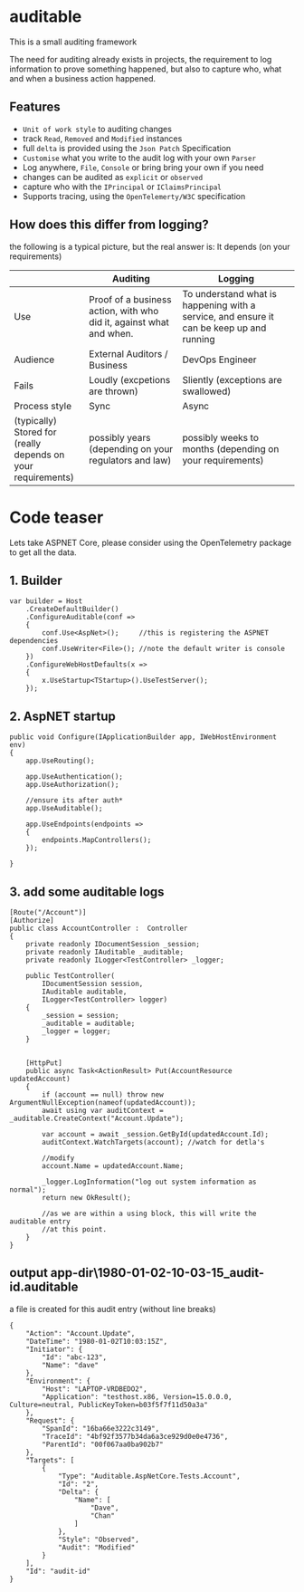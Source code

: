 # auditable

This is a small auditing framework

The need for auditing already exists in projects, the requirement to log information to prove something happened, but also to capture who, what and when a business action happened.

## Features

- `Unit of work style` to auditing changes
- track `Read`, `Removed` and `Modified` instances
- full `delta` is provided using the `Json Patch` Specification
- `Customise` what you write to the audit log with your own `Parser`
- Log anywhere, `File`, `Console` or bring bring your own if you need
- changes can be audited as `explicit` or `observed`
- capture who with the `IPrincipal` or `IClaimsPrincipal`
- Supports tracing, using the `OpenTelemerty/W3C` specification

## How does this differ from logging?

the following is a typical picture, but the real answer is: It depends (on your requirements)


|                                                                    | Auditing                                                            | Logging                                                                                  |
|--------------------------------------------------------------------|---------------------------------------------------------------------|------------------------------------------------------------------------------------------|
| Use                                                                | Proof of a business action, with who did it, against what and when. | To understand what is happening with a service, and ensure it can be keep up and running |
| Audience                                                           | External Auditors / Business                                        | DevOps Engineer                                                                          |
| Fails                                                              | Loudly (excpetions are thrown)                                      | Sliently (exceptions are swallowed)                                                      |
| Process style                                                      | Sync                                                                | Async                                                                                    |
| (typically) Stored for<br>(really depends on your<br>requirements) | possibly years (depending on your regulators and law)               | possibly weeks to months (depending on your requirements)                                |



# Code teaser

Lets take ASPNET Core, please consider using the OpenTelemetry package to get all the data.

## 1. Builder

```
var builder = Host
    .CreateDefaultBuilder()
    .ConfigureAuditable(conf =>
    {
        conf.Use<AspNet>();     //this is registering the ASPNET dependencies
        conf.UseWriter<File>(); //note the default writer is console
    })
    .ConfigureWebHostDefaults(x =>
    {
        x.UseStartup<TStartup>().UseTestServer();
    });
```

## 2. AspNET startup

```
public void Configure(IApplicationBuilder app, IWebHostEnvironment env)
{
    app.UseRouting();

    app.UseAuthentication();
    app.UseAuthorization();

    //ensure its after auth*
    app.UseAuditable();

    app.UseEndpoints(endpoints =>
    {
        endpoints.MapControllers();
    });

}
```

## 3. add some auditable logs

```
[Route("/Account")]
[Authorize]
public class AccountController :  Controller
{
    private readonly IDocumentSession _session;
    private readonly IAuditable _auditable;
    private readonly ILogger<TestController> _logger;

    public TestController(
        IDocumentSession session,
        IAuditable auditable,
        ILogger<TestController> logger)
    {
        _session = session;
        _auditable = auditable;
        _logger = logger;
    }


    [HttpPut]
    public async Task<ActionResult> Put(AccountResource updatedAccount)
    {
        if (account == null) throw new ArgumentNullException(nameof(updatedAccount));
        await using var auditContext = _auditable.CreateContext("Account.Update");

        var account = await _session.GetById(updatedAccount.Id);
        auditContext.WatchTargets(account); //watch for detla's

        //modify
        account.Name = updatedAccount.Name;

        _logger.LogInformation("log out system information as normal");
        return new OkResult();
        
        //as we are within a using block, this will write the auditable entry
        //at this point.
    }
}
```

## output app-dir\1980-01-02-10-03-15_audit-id.auditable

a file is created for this audit entry (without line breaks)

```
{
    "Action": "Account.Update",
    "DateTime": "1980-01-02T10:03:15Z",
    "Initiator": {
        "Id": "abc-123",
        "Name": "dave"
    },
    "Environment": {
        "Host": "LAPTOP-VRDBEDO2",
        "Application": "testhost.x86, Version=15.0.0.0, Culture=neutral, PublicKeyToken=b03f5f7f11d50a3a"
    },
    "Request": {
        "SpanId": "16ba66e3222c3149",
        "TraceId": "4bf92f3577b34da6a3ce929d0e0e4736",
        "ParentId": "00f067aa0ba902b7"
    },
    "Targets": [
        {
            "Type": "Auditable.AspNetCore.Tests.Account",
            "Id": "2",
            "Delta": {
                "Name": [
                    "Dave",
                    "Chan"
                ]
            },
            "Style": "Observed",
            "Audit": "Modified"
        }
    ],
    "Id": "audit-id"
}
```
